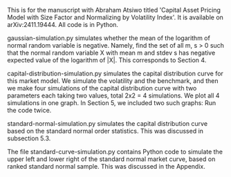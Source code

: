 This is for the manuscript with Abraham Atsiwo titled 'Capital Asset Pricing Model with Size Factor and Normalizing by Volatility Index'. It is available on arXiv:2411.19444. All code is in Python. 

gaussian-simulation.py simulates whether the mean of the logarithm of normal random variable is negative. Namely, find the set of all m, s > 0 such that the normal random variable X with mean m and stdev s has negative expected value of the logarithm of |X|. This corresponds to Section 4. 

capital-distribution-simulation.py simulates the capital distribution curve for this market model. We simulate the volatility and the benchmark, and then we make four simulations of the capital distribution curve with two parameters each taking two values, total 2x2 = 4 simulations. We plot all 4 simulations in one graph. In Section 5, we included two such graphs: Run the code twice. 

standard-normal-simulation.py simulates the capital distribution curve based on the standard normal order statistics. This was discussed in subsection 5.3. 

The file standard-curve-simulation.py contains Python code to simulate the upper left and lower right of the standard normal market curve, based on ranked standard normal sample. This was discussed in the Appendix.



